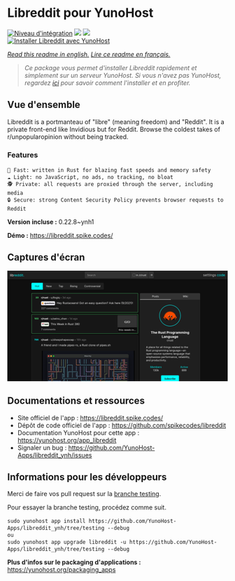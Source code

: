 # Libreddit pour YunoHost

[![Niveau d'intégration](https://dash.yunohost.org/integration/libreddit.svg)](https://dash.yunohost.org/appci/app/libreddit) ![](https://ci-apps.yunohost.org/ci/badges/libreddit.status.svg) ![](https://ci-apps.yunohost.org/ci/badges/libreddit.maintain.svg)  
[![Installer Libreddit avec YunoHost](https://install-app.yunohost.org/install-with-yunohost.svg)](https://install-app.yunohost.org/?app=libreddit)

*[Read this readme in english.](./README.md)*
*[Lire ce readme en français.](./README_fr.md)*

> *Ce package vous permet d'installer Libreddit rapidement et simplement sur un serveur YunoHost.
Si vous n'avez pas YunoHost, regardez [ici](https://yunohost.org/#/install) pour savoir comment l'installer et en profiter.*

## Vue d'ensemble

Libreddit is a portmanteau of "libre" (meaning freedom) and "Reddit". It is a private front-end like Invidious but for Reddit. Browse the coldest takes of r/unpopularopinion without being tracked.

### Features

    🚀 Fast: written in Rust for blazing fast speeds and memory safety
    ☁️ Light: no JavaScript, no ads, no tracking, no bloat
    🕵 Private: all requests are proxied through the server, including media
    🔒 Secure: strong Content Security Policy prevents browser requests to Reddit


**Version incluse :** 0.22.8~ynh1

**Démo :** https://libreddit.spike.codes/

## Captures d'écran

![](./doc/screenshots/screenshot.png)

## Documentations et ressources

* Site officiel de l'app : https://libreddit.spike.codes/
* Dépôt de code officiel de l'app : https://github.com/spikecodes/libreddit
* Documentation YunoHost pour cette app : https://yunohost.org/app_libreddit
* Signaler un bug : https://github.com/YunoHost-Apps/libreddit_ynh/issues

## Informations pour les développeurs

Merci de faire vos pull request sur la [branche testing](https://github.com/YunoHost-Apps/libreddit_ynh/tree/testing).

Pour essayer la branche testing, procédez comme suit.
```
sudo yunohost app install https://github.com/YunoHost-Apps/libreddit_ynh/tree/testing --debug
ou
sudo yunohost app upgrade libreddit -u https://github.com/YunoHost-Apps/libreddit_ynh/tree/testing --debug
```

**Plus d'infos sur le packaging d'applications :** https://yunohost.org/packaging_apps